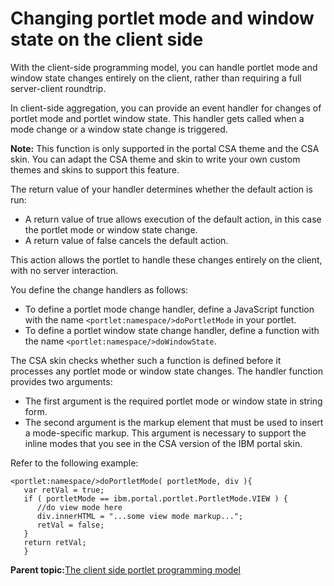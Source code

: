 # Changing portlet mode and window state on the client side 

With the client-side programming model, you can handle portlet mode and window state changes entirely on the client, rather than requiring a full server-client roundtrip.

In client-side aggregation, you can provide an event handler for changes of portlet mode and portlet window state. This handler gets called when a mode change or a window state change is triggered.

**Note:** This function is only supported in the portal CSA theme and the CSA skin. You can adapt the CSA theme and skin to write your own custom themes and skins to support this feature.

The return value of your handler determines whether the default action is run:

-   A return value of true allows execution of the default action, in this case the portlet mode or window state change.
-   A return value of false cancels the default action.

This action allows the portlet to handle these changes entirely on the client, with no server interaction.

You define the change handlers as follows:

-   To define a portlet mode change handler, define a JavaScript function with the name `<portlet:namespace/>doPortletMode` in your portlet.
-   To define a portlet window state change handler, define a function with the name `<portlet:namespace/>doWindowState`.

The CSA skin checks whether such a function is defined before it processes any portlet mode or window state changes. The handler function provides two arguments:

-   The first argument is the required portlet mode or window state in string form.
-   The second argument is the markup element that must be used to insert a mode-specific markup. This argument is necessary to support the inline modes that you see in the CSA version of the IBM portal skin.

Refer to the following example:

```
<portlet:namespace/>doPortletMode( portletMode, div ){ 
   var retVal = true;
   if ( portletMode == ibm.portal.portlet.PortletMode.VIEW ) {
      //do view mode here
      div.innerHTML = "...some view mode markup...";
      retVal = false;
   }
   return retVal;
   }
```

**Parent topic:**[The client side portlet programming model ](../dev-portlet/w2_clntprgmdl.md)

